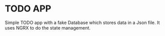 # TODO APP
Simple TODO app with a fake Database which stores data in a Json file.
It uses NGRX to do the state management.
